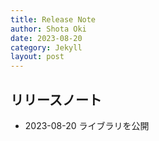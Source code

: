 ```yaml
---
title: Release Note
author: Shota Oki
date: 2023-08-20
category: Jekyll
layout: post
---
```


## リリースノート

- 2023-08-20 ライブラリを公開
